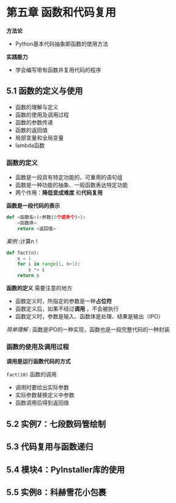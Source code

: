 # 第五章 函数和代码复用

**方法论** 
- Python基本代码抽象即函数的使用方法

**实践能力** 
- 学会编写带有函数并复用代码的程序

## 5.1 函数的定义与使用

- 函数的理解与定义
- 函数的使用及调用过程
- 函数的参数传递
- 函数的返回值
- 局部变量和全局变量
- lambda函数

### 函数的定义
- 函数是一段具有特定功能的、可重用的语句组
- 函数是一种功能的抽象、一般函数表达特定功能
- 两个作用：**降低变成难度** 和**代码复用** 

**函数是一段代码的表示** 

```py
def <函数名>(<参数(0个或多个)>):
    <函数体>
    return <返回值>
```

*案例* :计算n！

```py
def fact(n):
    s = 1
    for i in range(1, n+1):
        s *= i
    return s
```

**函数的定义** 需要注意的地方
- 函数定义时，所指定的参数是一种**占位符** 
- 函数定义后，如果不经过**调用** ，不会被执行
- 函数定义时，参数是输入、函数体是处理、结果是输出（IPO）

*简单理解* : 函数是IPO的一种实现，函数也是一段完整代码的一种封装

### 函数的使用及调用过程

**调用是运行函数代码的方式** 

`fact(10)` 函数的调用

- 调用时要给出实际参数
- 实际参数替换定义中参数
- 函数调用后得到返回值

## 5.2 实例7：七段数码管绘制

## 5.3 代码复用与函数递归

## 5.4 模块4：PyInstaller库的使用

## 5.5 实例8：科赫雪花小包裹


